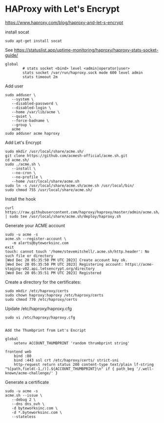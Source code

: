 # HAProxy with Let's Encrypt

https://www.haproxy.com/blog/haproxy-and-let-s-encrypt

install socat

```shell
sudo apt-get install socat
```

See https://statuslist.app/uptime-monitoring/haproxy/haproxy-stats-socket-guide/

```shell
global
        # stats socket <bind> level <admin|operator|user>
        stats socket /var/run/haproxy.sock mode 600 level admin
        stats timeout 2m
```

Add user

```shell
sudo adduser \
   --system \
   --disabled-password \
   --disabled-login \
   --home /var/lib/acme \
   --quiet \
   --force-badname \
   --group \
   acme
sudo adduser acme haproxy
```

Add Let's Encrypt

```shell
sudo mkdir /usr/local/share/acme.sh/
git clone https://github.com/acmesh-official/acme.sh.git
cd acme.sh/
sudo ./acme.sh \
   --install \
   --no-cron \
   --no-profile \
   --home /usr/local/share/acme.sh
sudo ln -s /usr/local/share/acme.sh/acme.sh /usr/local/bin/
sudo chmod 755 /usr/local/share/acme.sh/
```
Install the hook

```shell
curl https://raw.githubusercontent.com/haproxy/haproxy/master/admin/acme.sh/haproxy.sh | sudo tee /usr/local/share/acme.sh/deploy/haproxy.sh
```

Generate your ACME account

```shell
sudo -u acme -s
acme.sh --register-account \
   -m alerts@byteworksinc.com
exit 
touch: cannot touch '/home/stevemitchell/.acme.sh/http.header': No such file or directory
[Wed Dec 20 05:35:50 PM UTC 2023] Create account key ok.
[Wed Dec 20 05:35:50 PM UTC 2023] Registering account: https://acme-staging-v02.api.letsencrypt.org/directory
[Wed Dec 20 05:35:51 PM UTC 2023] Registered
```

Create a directory for the certificates:

```shell
sudo mkdir /etc/haproxy/certs
sudo chown haproxy:haproxy /etc/haproxy/certs
sudo chmod 770 /etc/haproxy/certs
```

Update  /etc/haproxy/haproxy.cfg

```shell
sudo vi /etc/haproxy/haproxy.cfg 
```

```shell

Add the Thumbprint from Let's Encript

global
    setenv ACCOUNT_THUMBPRINT 'random thrumbprint string'
    
frontend web
    bind :80
    bind :443 ssl crt /etc/haproxy/certs/ strict-sni
    http-request return status 200 content-type text/plain lf-string "%[path,field(-1,/)].${ACCOUNT_THUMBPRINT}\n" if { path_beg '/.well-known/acme-challenge/' }
```

Generate a certificate

```shell
sudo -u acme -s
acme.sh --issue \
   --debug 2 \
   --dns dns_ovh \
   -d byteworksinc.com \
   -d *.byteworksinc.com \
   --stateless
```
